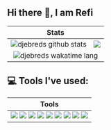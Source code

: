 ## Hi there 👋, I am Refi

<table>
  <thead>
    <tr>
      <th colspan="2">Stats</th>
    </tr>
  </thead>
  <tbody>
    <tr>
      <td><img src="https://github-readme-stats.vercel.app/api?username=djebreds&amp;show_icons=true&amp;&rank_icon=github" alt="djebreds github stats"></td>
      <td><img src="https://streak-stats.demolab.com?user=djebreds&theme=dark&background=0D1117&border=30363D&stroke=30363D"></td>
    </tr>
    <tr>
      <td colspan="2" align="center"><img src="https://github-readme-stats.vercel.app/api/wakatime?username=djebreds&layout=compact" alt="djebreds wakatime lang"></td>
    </tr>
  </tbody>
</table>

## 💻 Tools I've used:
<table>
  <thead>
    <tr>
      <th>Tools</th>
    </tr>
  </thead>
   <tbody>
    <tr>
      <td colspan="4">
        <img src="https://img.shields.io/badge/Ruby_on_Rails-CC0000?style=for-the-badge&logo=ruby-on-rails&logoColor=white">
        <img src="https://img.shields.io/badge/Ruby-CC342D?style=for-the-badge&logo=ruby&logoColor=white">
        <img src="https://img.shields.io/badge/nestjs-E0234E?style=for-the-badge&logo=nestjs&logoColor=white">
        <img src="https://img.shields.io/badge/express.js-000000?style=for-the-badge&logo=express&logoColor=white">
        <img src="https://img.shields.io/badge/next.js-000000?style=for-the-badge&logo=nextdotjs&logoColor=white">
        <img src="https://img.shields.io/badge/-ReactJs-61DAFB?logo=react&logoColor=white&style=for-the-badge">
        <img src="https://img.shields.io/badge/Tailwind_CSS-grey?style=for-the-badge&logo=tailwind-css&logoColor=38B2AC">
        <img src="https://img.shields.io/badge/Bootstrap-563D7C?style=for-the-badge&logo=bootstrap&logoColor=white">
        <img src="https://img.shields.io/badge/docker-257bd6?style=for-the-badge&logo=docker&logoColor=white">
      </td>
    </tr>
   </tbody>
</table>
